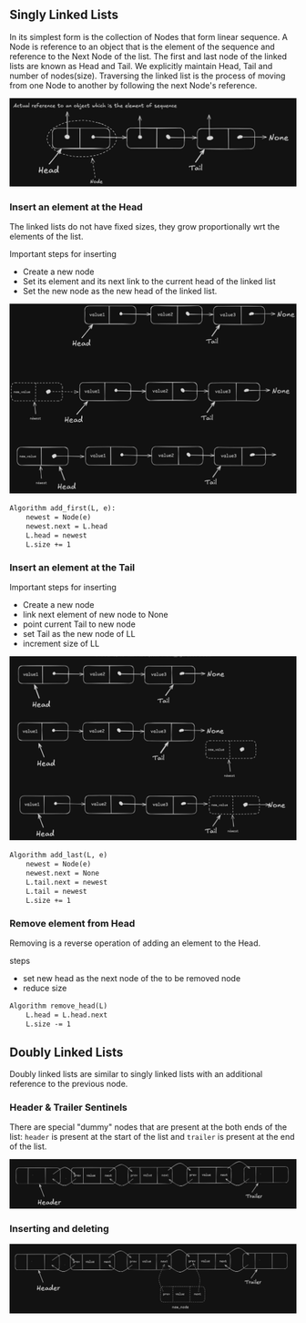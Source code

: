 ## Singly Linked Lists

In its simplest form is the collection of Nodes that form linear sequence. A Node is reference to an object that is the element of the sequence and reference to the Next Node of the list.
The first and last node of the linked lists are known as Head and Tail. We explicitly maintain Head, Tail and number of nodes(size).
Traversing the linked list is the process of moving from one Node to another by following the next Node's reference.

![alt text](assets/image.png)

### Insert an element at the Head

The linked lists do not have fixed sizes, they grow proportionally wrt the elements of the list.

Important steps for inserting

- Create a new node
- Set its element and its next link to the current head of the linked list
- Set the new node as the new head of the linked list.

![alt text](assets/image-2.png)

```
Algorithm add_first(L, e):
    newest = Node(e)
    newest.next = L.head
    L.head = newest
    L.size += 1
```

### Insert an element at the Tail

Important steps for inserting

- Create a new node
- link next element of new node to None
- point current Tail to new node
- set Tail as the new node of LL
- increment size of LL

![alt text](assets/image-3.png)

```
Algorithm add_last(L, e)
    newest = Node(e)
    newest.next = None
    L.tail.next = newest
    L.tail = newest
    L.size += 1
```

### Remove element from Head

Removing is a reverse operation of adding an element to the Head.

steps

- set new head as the next node of the to be removed node
- reduce size

```
Algorithm remove_head(L)
    L.head = L.head.next
    L.size -= 1
```

## Doubly Linked Lists

Doubly linked lists are similar to singly linked lists with an additional reference to the previous node.

### Header & Trailer Sentinels

There are special "dummy" nodes that are present at the both ends of the list: `header` is present at the start of the list and `trailer` is present at the end of the list.

![alt text](assets/image-4.png)

### Inserting and deleting

![alt text](assets/image-5.png)

